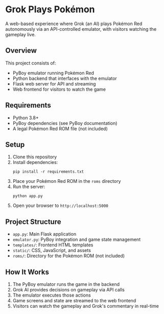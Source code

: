 # Grok Plays Pokémon

A web-based experience where Grok (an AI) plays Pokémon Red autonomously via an API-controlled emulator, with visitors watching the gameplay live.

## Overview

This project consists of:
- PyBoy emulator running Pokémon Red
- Python backend that interfaces with the emulator
- Flask web server for API and streaming
- Web frontend for visitors to watch the game

## Requirements

- Python 3.8+
- PyBoy dependencies (see PyBoy documentation)
- A legal Pokémon Red ROM file (not included)

## Setup

1. Clone this repository
2. Install dependencies:
   ```
   pip install -r requirements.txt
   ```
3. Place your Pokémon Red ROM in the `roms` directory
4. Run the server:
   ```
   python app.py
   ```
5. Open your browser to `http://localhost:5000`

## Project Structure

- `app.py`: Main Flask application
- `emulator.py`: PyBoy integration and game state management
- `templates/`: Frontend HTML templates
- `static/`: CSS, JavaScript, and assets
- `roms/`: Directory for the Pokémon ROM (not included)

## How It Works

1. The PyBoy emulator runs the game in the backend
2. Grok AI provides decisions on gameplay via API calls
3. The emulator executes those actions
4. Game screens and state are streamed to the web frontend
5. Visitors can watch the gameplay and Grok's commentary in real-time 